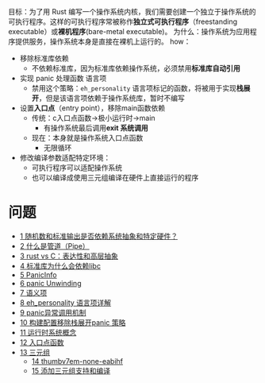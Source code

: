目标：为了用 Rust 编写一个操作系统内核，我们需要创建一个独立于操作系统的可执行程序。这样的可执行程序常被称作**独立式可执行程序**（freestanding executable）或**裸机程序**(bare-metal executable)。
为什么：操作系统为应用程序提供服务，操作系统本身是直接在裸机上运行的。
how：
- 移除标准库依赖
	- 不依赖标准库，因为标准库依赖操作系统，必须禁用**标准库自动引用**
- 实现 panic 处理函数 语言项
	- 禁用这个策略：`eh_personality` 语言项标记的函数，将被用于实现**栈展开**，但是该语言项依赖于操作系统库，暂时不编写
- 设置**入口点**（entry point），移除main函数依赖
	- 传统：c入口点函数->极小运行时->main
		- 有操作系统最后调用**exit 系统调用**
	- 现在：本身就是操作系统入口点函数
		- 无限循环
- 修改编译参数适配特定环境：
	- 可执行程序可以适配操作系统
	- 也可以编译成使用三元组编译在硬件上直接运行的程序
# 问题
- [1 随机数和标准输出是否依赖系统抽象和特定硬件？](../ChatGpt/1.0%20独立式可执行程序/1%20随机数和标准输出是否依赖系统抽象和特定硬件？.md)
- [2 什么是管道（Pipe）](../ChatGpt/1.0%20独立式可执行程序/2%20什么是管道（Pipe）.md)
- [3 rust vs C：表达性和高层抽象](../ChatGpt/1.0%20独立式可执行程序/3%20rust%20vs%20C：表达性和高层抽象.md)
- [4 标准库为什么会依赖libc](../ChatGpt/1.0%20独立式可执行程序/4%20标准库为什么会依赖libc.md)
- [5 PanicInfo](../ChatGpt/1.0%20独立式可执行程序/5%20PanicInfo.md)
- [6 panic Unwinding](../ChatGpt/1.0%20独立式可执行程序/6%20panic%20Unwinding.md)
- [7 语义项](../ChatGpt/1.0%20独立式可执行程序/7%20语义项.md)
- [8 eh_personality 语言项详解](../ChatGpt/1.0%20独立式可执行程序/8%20eh_personality%20语言项详解.md)
- [9 panic异常调用机制](../ChatGpt/1.0%20独立式可执行程序/9%20panic异常调用机制.md)
- [10 构建配置移除栈展开panic 策略](../ChatGpt/1.0%20独立式可执行程序/10%20构建配置移除栈展开panic%20策略.md)
- [11 运行时系统概念](../ChatGpt/1.0%20独立式可执行程序/11%20运行时系统概念.md)
- [12 入口点函数](../ChatGpt/1.0%20独立式可执行程序/12%20入口点函数.md)
- [13 三元组](../ChatGpt/1.0%20独立式可执行程序/13%20三元组.md)
	- [14 thumbv7em-none-eabihf](../ChatGpt/1.0%20独立式可执行程序/14%20thumbv7em-none-eabihf.md)
	- [15 添加三元组支持和编译](../ChatGpt/1.0%20独立式可执行程序/15%20添加三元组支持和编译.md)
